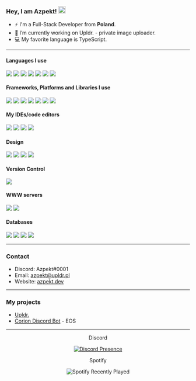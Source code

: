 <h3>Hey, I am Azpekt! <img src="https://media.giphy.com/media/hvRJCLFzcasrR4ia7z/giphy.gif" width="20px"></h3>

* ⚡ I'm a Full-Stack Developer from **Poland**.
* 🔭 I’m currently working on Upldr. - private image uploader.
* 💻 My favorite language is TypeScript.

<hr>
<h4>Languages I use</h4>
<div>
  <img src="https://img.shields.io/badge/-JavaScript-000000?style=for-the-badge&logo=javascript&logoColor=white&labelColor=D9BA05">
  <img src="https://img.shields.io/badge/typescript-000000.svg?style=for-the-badge&logo=typescript&logoColor=white&labelColor=007ACC">
  <img src="https://img.shields.io/badge/-Python-000000?style=for-the-badge&logo=python&logoColor=white&labelColor=blue">
  <img src="https://img.shields.io/badge/c++-000000.svg?style=for-the-badge&logo=c%2B%2B&logoColor=white&labelColor=00599C">
  <img src="https://img.shields.io/badge/lua-000000.svg?style=for-the-badge&logo=lua&logoColor=white&labelColor=2C2D72">
  <img src="https://img.shields.io/badge/-HTML-000000?style=for-the-badge&logo=html5&logoColor=white&labelColor=red">
  <img src="https://img.shields.io/badge/css3-000000.svg?style=for-the-badge&logo=css3&logoColor=white&labelColor=1572B6">
</div>
<h4>Frameworks, Platforms and Libraries I use</h4>
<div>
  <img src="https://img.shields.io/badge/bootstrap-000000.svg?style=for-the-badge&logo=bootstrap&logoColor=white&labelColor=563D7C">
  <img src="https://img.shields.io/badge/express.js-000000.svg?style=for-the-badge&logo=express&logoColor=%2361DAFB&labelColor=404d59">
  <img src="https://img.shields.io/badge/Vue.js-000000?style=for-the-badge&logo=vuedotjs&logoColor=4FC08D&labelColor=35495E">
  <img src="https://img.shields.io/badge/jquery-000000.svg?style=for-the-badge&logo=jquery&logoColor=white&labelColor=0769AD">
  <img src="https://img.shields.io/badge/NPM-000000.svg?style=for-the-badge&logo=npm&logoColor=white&labelColor=C53635">
  <img src="https://img.shields.io/badge/node.js-000000?style=for-the-badge&logo=node.js&logoColor=white&labelColor=6DA55F">
  <img src="https://img.shields.io/badge/react-000000.svg?style=for-the-badge&logo=react&logoColor=%2361DAFB&labelColor=2320232a">
</div>
<h4>My IDEs/code editors</h4>
<div>
  <img src="https://img.shields.io/badge/Visual%20Studio%20Code-000000.svg?style=for-the-badge&logo=visual-studio-code&logoColor=white&labelColor=0078d7">
  <img src="https://img.shields.io/badge/IntelliJIDEA-000000.svg?style=for-the-badge&logo=intellij-idea&logoColor=white&labelColor=FE2A62">
  <img src="https://img.shields.io/badge/Clion-000000.svg?style=for-the-badge&logo=clion&logoColor=white&labelColor=1BB474">
  <img src="https://img.shields.io/badge/webstorm-000000?style=for-the-badge&logo=webstorm&logoColor=white&labelColor=0BDBE2">
</div>
<h4>Design</h4>
<div>
  <img src="https://img.shields.io/badge/adobe%20photoshop-000000.svg?style=for-the-badge&logo=adobephotoshop&logoColor=white&labelColor=31A8FF">
  <img src="https://img.shields.io/badge/adobe%20illustrator-000000.svg?style=for-the-badge&logo=adobeillustrator&logoColor=white&labelColor=FF9A00">
  <img src="https://img.shields.io/badge/Adobe%20After%20Effects-000000.svg?style=for-the-badge&logo=Adobe%20After%20Effects&logoColor=white&labelColor=9999FF">
  <img src="https://img.shields.io/badge/figma-000000.svg?style=for-the-badge&logo=figma&logoColor=white&labelColor=9D56F7">
</div>
<h4>Version Control</h4>
<div>
   <img src="https://img.shields.io/badge/git-000000.svg?style=for-the-badge&logo=git&logoColor=white&labelColor=F05033">  
</div>
<h4>WWW servers</h4>
<div>
   <img src="https://img.shields.io/badge/apache-000000.svg?style=for-the-badge&logo=apache&logoColor=white&labelColor=D42029">
   <img src="https://img.shields.io/badge/nginx-000000.svg?style=for-the-badge&logo=nginx&logoColor=white&labelColor=009137">
</div>
<h4>Databases</h4>
<div>
  <img src="https://img.shields.io/badge/postgreSQL-000000.svg?style=for-the-badge&logo=postgresql&logoColor=white&labelColor=31648C">
  <img src="https://img.shields.io/badge/mysql-000000.svg?style=for-the-badge&logo=mysql&logoColor=white&labelColor=005E86">
  <img src="https://img.shields.io/badge/redis-000000.svg?style=for-the-badge&logo=redis&logoColor=white&labelColor=DD0031">
  <img src="https://img.shields.io/badge/MongoDB-000000.svg?style=for-the-badge&logo=mongodb&logoColor=white&labelColor=4ea94b">
</div>

<hr>
<h3>Contact</h3>

* Discord: Azpekt#0001
* Email: azpekt@upldr.pl
* Website: [azpekt.dev](https://azpekt.dev/)

<hr>
<h3>My projects</h3>

* [Upldr.](https://upldr.pl)
* [Corion Discord Bot](https://corion.pro) - EOS

<hr>
<div align="center">
  Discord
  
  [![Discord Presence](https://lanyard.cnrad.dev/api/831782074921910273)](https://discord.com/users/831782074921910273)

  Spotify
  
  ![Spotify Recently Played](https://spotify-recently-played-readme.vercel.app/api?user=b1yymkxidsgzw1155i8fxsa69)
</div>
